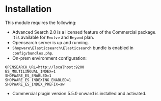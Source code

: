 # Installation

This module requires the following:

* Advanced Search 2.0 is a licensed feature of the Commercial package. It is available for `Evolve` and `Beyond` plan.
* Opensearch server is up and running.
* `Shopware\Elasticsearch\Elasticsearch` bundle is enabled in `config/bundles.php`.
* On-prem environment configuration:

```text
OPENSEARCH_URL=http://localhost:9200
ES_MULTILINGUAL_INDEX=1
SHOPWARE_ES_ENABLED=1
SHOPWARE_ES_INDEXING_ENABLED=1
SHOPWARE_ES_INDEX_PREFIX=sw
```
* Commercial plugin version 5.5.0 onward is installed and activated.

